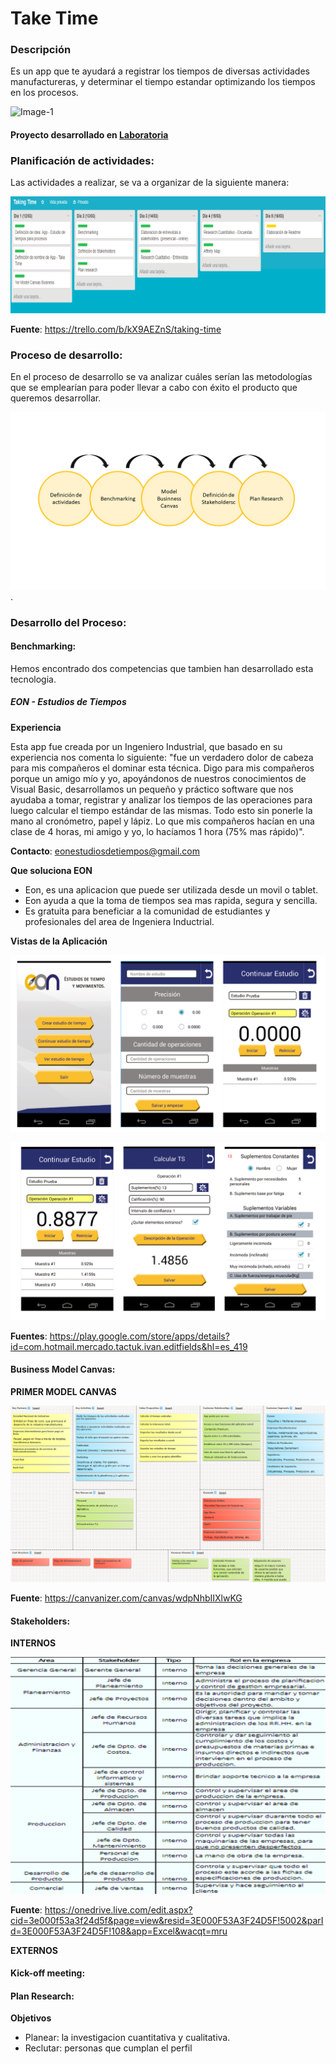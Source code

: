 # Take Time

### Descripción

Es un app que te ayudará a registrar los tiempos de diversas actividades manufactureras, y determinar el  tiempo estandar optimizando los tiempos en los procesos.

![Image-1](LOGO)

#### Proyecto desarrollado en [Laboratoria](http://www.laboratoria.la/)

### Planificación de actividades:

Las actividades a realizar, se va a organizar de la siguiente manera:

![Image-2](https://github.com/PaoSil/Take-Time/blob/master/assets/img/trello-actividades.png)

**Fuente**: <https://trello.com/b/kX9AEZnS/taking-time>

### Proceso de desarrollo:

En el proceso de desarrollo se va analizar cuáles serían las metodologías que se emplearían para poder llevar a cabo con éxito el producto que queremos desarrollar.

![Image-3](https://github.com/PaoSil/Take-Time/blob/master/assets/img/proceso%20de%20desarrollo%20.png).

### Desarrollo del Proceso:

#### Benchmarking:

Hemos encontrado dos competencias que tambien han desarrollado esta tecnologia.

##### EON - Estudios de Tiempos

**Experiencia**

Esta app fue creada por un Ingeniero Industrial, que basado en su experiencia nos comenta lo siguiente: "fue un verdadero dolor de cabeza para mis compañeros el dominar esta técnica. Digo para mis compañeros porque un amigo mío y yo, apoyándonos de nuestros conocimientos de Visual Basic, desarrollamos un pequeño y práctico software que nos ayudaba a tomar, registrar y analizar los tiempos de las operaciones para luego calcular el tiempo estándar de las mismas. Todo esto sin ponerle la mano al cronómetro, papel y lápiz. Lo que mis compañeros hacían en una clase de 4 horas, mi amigo y yo, lo hacíamos 1 hora (75% mas rápido)".

**Contacto**: <eonestudiosdetiempos@gmail.com>

**Que soluciona EON**

- Eon, es una aplicacion que puede ser utilizada desde un movil o tablet.
- Eon ayuda a que la toma de tiempos sea mas rapida, segura y sencilla.
- Es gratuita para beneficiar a la comunidad de estudiantes y profesionales del area de Ingeniera Inductrial.

**Vistas de la Aplicación**

![Image-4](https://github.com/PaoSil/Take-Time/blob/master/assets/img/eon1.png)

![Image-5](https://github.com/PaoSil/Take-Time/blob/master/assets/img/eon2.png)

**Fuentes**: <https://play.google.com/store/apps/details?id=com.hotmail.mercado.tactuk.ivan.editfields&hl=es_419>

#### Business Model Canvas:

**PRIMER MODEL CANVAS**

![Image-4](https://github.com/PaoSil/Take-Time/blob/master/assets/img/model%20canvas.png)

**Fuente**: <https://canvanizer.com/canvas/wdpNhbIIXlwKG>

#### Stakeholders:

**INTERNOS**

![Image-5](https://github.com/PaoSil/Take-Time/blob/master/assets/img/stakeholders.png)

**Fuente**: <https://onedrive.live.com/edit.aspx?cid=3e000f53a3f24d5f&page=view&resid=3E000F53A3F24D5F!5002&parId=3E000F53A3F24D5F!108&app=Excel&wacqt=mru>

**EXTERNOS**

#### Kick-off meeting:



#### Plan Research:

**Objetivos**

* Planear: la investigacion cuantitativa y cualitativa.
* Reclutar: personas que cumplan el perfil
